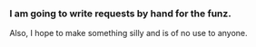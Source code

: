 ### I am going to write requests by hand for the funz. 

Also, I hope to make something silly and is of no use to anyone. 

